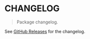 # CHANGELOG

> Package changelog.

See [GitHub Releases](https://github.com/stdlib-js/stats-base-nanstdevtk/releases) for the changelog.